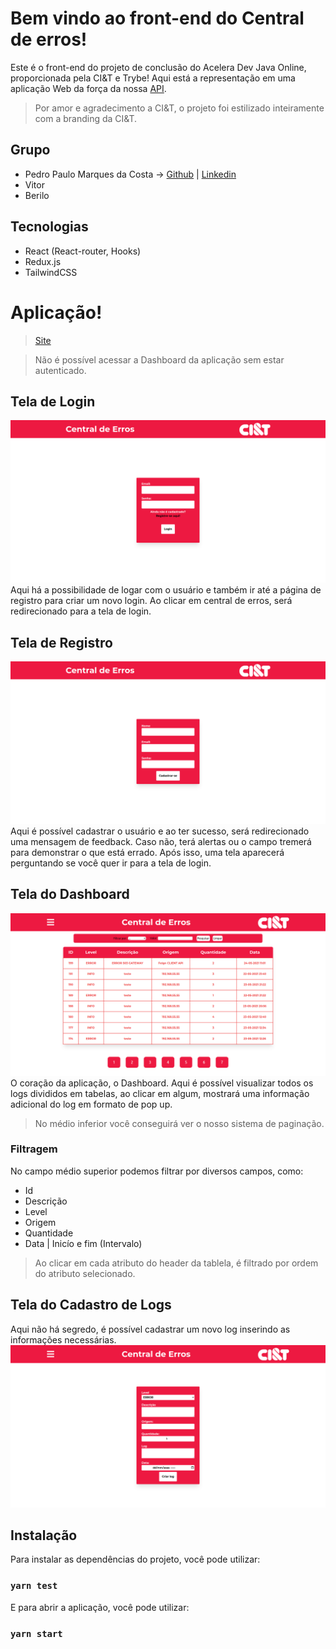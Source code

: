 # Bem vindo ao front-end do **Central de erros**!
Este é o front-end do projeto de conclusão do Acelera Dev Java Online, proporcionada pela CI&T e Trybe!
Aqui está a representação em uma aplicação Web da força da nossa [API](https://github.com/PedroMarqdev/CentralErrosCodenation).

> Por amor e agradecimento a CI&T,  o projeto foi estilizado inteiramente com a branding da CI&T.

## Grupo
- Pedro Paulo Marques da Costa -> [Github](https://github.com/PedroMarqdev) | [Linkedin](https://www.linkedin.com/in/pedro-marques-9aaa651b4/)
- Vitor
- Berilo

## Tecnologias
- React (React-router, Hooks)
- Redux.js
- TailwindCSS

# Aplicação!
> [Site](https://central-errors.vercel.app/)

> Não é possível acessar a Dashboard da aplicação sem estar autenticado.

## Tela de **Login**
![login_img](images/login.png)
Aqui há a possibilidade de logar com o usuário e também ir até a página de registro para criar um novo login.
Ao clicar em central de erros, será redirecionado para a tela de login.
## Tela de **Registro**
![login_img](images/registro_usuario.png)
Aqui é possível cadastrar o usuário e ao ter sucesso, será redirecionado uma mensagem de feedback. Caso não, terá alertas ou o campo tremerá para demonstrar
o que está errado. Após isso, uma tela aparecerá perguntando se você quer ir para a tela de login.
## Tela do **Dashboard**
![login_img](images/dashboard.png)
O coração da aplicação, o Dashboard. Aqui é possível visualizar todos os logs divididos em tabelas, ao clicar em algum, mostrará uma informação adicional do log em formato de pop up. 

> No médio inferior você conseguirá ver o nosso sistema de paginação.

### Filtragem
No campo médio superior podemos filtrar por diversos campos, como:
- Id
- Descrição
- Level
- Origem
- Quantidade
- Data | Inicío e fim (Intervalo)

> Ao clicar em cada atributo do header da tablela, é filtrado por ordem do atributo selecionado.

## Tela do **Cadastro de Logs**
Aqui não há segredo, é possível cadastrar um novo log inserindo as informações necessárias.
![login_img](images/cadastro_log.png)

## Instalação
Para instalar as dependências do projeto, você pode utilizar:
### `yarn test`
E para abrir a aplicação, você pode utilizar:
### `yarn start`
